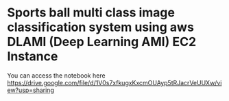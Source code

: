 # Sports ball multi class image classification system using aws DLAMI (Deep Learning AMI) EC2 Instance
You can access the notebook here 
https://drive.google.com/file/d/1V0s7xfkugxKxcmOUAyp5tRJacrVeUUXw/view?usp=sharing
